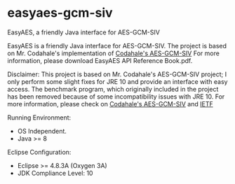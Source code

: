 # easyaes-gcm-siv
EasyAES, a friendly Java interface for AES-GCM-SIV

EasyAES is a friendly Java interface for AES-GCM-SIV. The project is based on Mr. Codahale's implementation of [Codahale's AES-GCM-SIV](https://github.com/codahale/aes-gcm-siv)
For more information, please download EasyAES API Reference Book.pdf.

Disclaimer:
This project is based on Mr. Codahale's AES-GCM-SIV project; I only perform some slight fixes for JRE 10 and provide an interface with easy access. The benchmark program, which originally included in the project has been removed because of some incompatibility issues with JRE 10. For more information, please check on [Codahale's AES-GCM-SIV](https://github.com/codahale/aes-gcm-siv) and [IETF](https://tools.ietf.org/html/draft-irtf-cfrg-gcmsiv-08)

Running Environment:
  - OS Independent.
  - Java >= 8

Eclipse Configuration:
  - Eclipse >= 4.8.3A (Oxygen 3A)
  - JDK Compliance Level: 10
